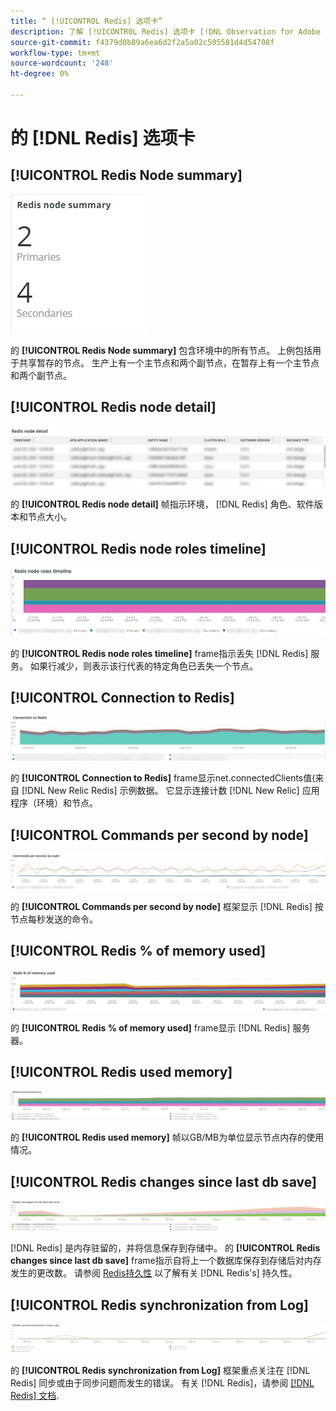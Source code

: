 ```yaml
---
title: “ [!UICONTROL Redis] 选项卡”
description: 了解 [!UICONTROL Redis] 选项卡 [!DNL Observation for Adobe Commerce].
source-git-commit: f4379d0b89a6ea6d2f2a5a02c505581d4d54708f
workflow-type: tm+mt
source-wordcount: '248'
ht-degree: 0%

---
```


# 的 [!DNL Redis] 选项卡

## [!UICONTROL Redis Node summary]

![Redis节点摘要](../../assets/tools/observation-for-adobe-commerce/redis-tab-1.jpg)

的 **[!UICONTROL Redis Node summary]** 包含环境中的所有节点。 上例包括用于共享暂存的节点。 生产上有一个主节点和两个副节点，在暂存上有一个主节点和两个副节点。

## [!UICONTROL Redis node detail]

![Redis节点详细信息](../../assets/tools/observation-for-adobe-commerce/redis-tab-2.jpg)

的 **[!UICONTROL Redis node detail]** 帧指示环境， [!DNL Redis] 角色、软件版本和节点大小。

## [!UICONTROL Redis node roles timeline]

![Redis节点角色时间轴](../../assets/tools/observation-for-adobe-commerce/redis-tab-3.jpg)

的 **[!UICONTROL Redis node roles timeline]** frame指示丢失 [!DNL Redis] 服务。 如果行减少，则表示该行代表的特定角色已丢失一个节点。

## [!UICONTROL Connection to Redis]

![与Redis的连接](../../assets/tools/observation-for-adobe-commerce/redis-tab-4.jpg)

的 **[!UICONTROL Connection to Redis]** frame显示net.connectedClients值(来自 [!DNL New Relic Redis] 示例数据。 它显示连接计数 [!DNL New Relic] 应用程序（环境）和节点。

## [!UICONTROL Commands per second by node]

![每秒按节点命令数](../../assets/tools/observation-for-adobe-commerce/redis-tab-5.jpg)

的 **[!UICONTROL Commands per second by node]** 框架显示 [!DNL Redis] 按节点每秒发送的命令。

## [!UICONTROL Redis % of memory used]

![已用内存的红度百分比](../../assets/tools/observation-for-adobe-commerce/redis-tab-6.jpg)

的 **[!UICONTROL Redis % of memory used]** frame显示 [!DNL Redis] 服务器。

## [!UICONTROL Redis used memory]

![Redis用内存](../../assets/tools/observation-for-adobe-commerce/redis-tab-7.jpg)

的 **[!UICONTROL Redis used memory]** 帧以GB/MB为单位显示节点内存的使用情况。

## [!UICONTROL Redis changes since last db save]

![自上次保存数据库以来的Redis更改](../../assets/tools/observation-for-adobe-commerce/redis-tab-8.jpg)

[!DNL Redis] 是内存驻留的，并将信息保存到存储中。 的 **[!UICONTROL Redis changes since last db save]** frame指示自将上一个数据库保存到存储后对内存发生的更改数。 请参阅 [Redis持久性](https://redis.io/docs/manual/persistence/) 以了解有关 [!DNL Redis's] 持久性。

## [!UICONTROL Redis synchronization from Log]

![从日志中进行Redis同步](../../assets/tools/observation-for-adobe-commerce/redis-tab-9.jpg)

的 **[!UICONTROL Redis synchronization from Log]** 框架重点关注在 [!DNL Redis] 同步或由于同步问题而发生的错误。 有关 [!DNL Redis]，请参阅 [[!DNL Redis] 文档](https://redis.io/docs/).

